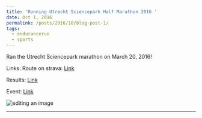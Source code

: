```yaml
---
title: 'Running Utrecht Sciencepark Half Marathon 2016 '
date: Oct 1, 2016
permalink: /posts/2016/10/blog-post-1/
tags:
  - endurancerun
  - sports
---
```


Ran the Utrecht Sciencepark marathon on March 20, 2016! 

Links:
Route on strava: [Link](https://www.strava.com/activities/522550507)

Results: [Link](http://nl.mylaps.com/evenementen/uitslagen/2016/mar/20/utrecht/21k_Cat.html)

Event:  [Link](https://www.utrechtmarathon.com/)






![editing an image](/images/blog_images/second_half_marathon/utrecht_run1jpg)

------

